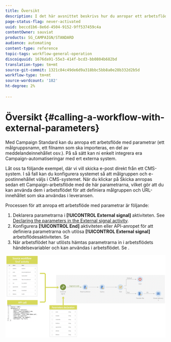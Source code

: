 ```yaml
---
title: Översikt
description: I det här avsnittet beskrivs hur du anropar ett arbetsflöde med externa parametrar.
page-status-flag: never-activated
uuid: beccd1b6-8e6d-4504-9152-9ff537459c4a
contentOwner: sauviat
products: SG_CAMPAIGN/STANDARD
audience: automating
content-type: reference
topic-tags: workflow-general-operation
discoiquuid: 1676da91-55e3-414f-bcd3-bb0804b682bd
translation-type: tm+mt
source-git-commit: 1321c84c49de6d9a318bbc5bb8a0e28b332d2b5d
workflow-type: tm+mt
source-wordcount: '182'
ht-degree: 2%

---
```



# Översikt {#calling-a-workflow-with-external-parameters}

Med Campaign Standard kan du anropa ett arbetsflöde med parametrar (ett målgruppsnamn, ett filnamn som ska importeras, en del av meddelandeinnehållet osv.). På så sätt kan ni enkelt integrera era Campaign-automatiseringar med ert externa system.

Låt oss ta följande exempel, där vi vill skicka e-post direkt från ett CMS-system. I så fall kan du konfigurera systemet så att målgruppen och e-postinnehållet väljs i CMS-systemet. När du klickar på Skicka anropas sedan ett Campaign-arbetsflöde med de här parametrarna, vilket gör att du kan använda dem i arbetsflödet för att definiera målgruppen och URL-innehållet som ska användas i leveransen.

Processen för att anropa ett arbetsflöde med parametrar är följande:

1. Deklarera parametrarna i **[!UICONTROL External signal]** aktiviteten. See [Declaring the parameters in the External signal activity](../../automating/using/declaring-parameters-external-signal.md).
1. Konfigurera **[!UICONTROL End]** aktiviteten eller API-anropet för att definiera parametrarna och utlösa **[!UICONTROL External signal]** arbetsflödesaktiviteten. Se [](../../automating/using/defining-parameters-calling-workflow.md)
1. När arbetsflödet har utlösts hämtas parametrarna in i arbetsflödets händelsevariabler och kan användas i arbetsflödet. Se [](../../automating/using/customizing-workflow-external-parameters.md).

![](assets/extsignal_process.png)
